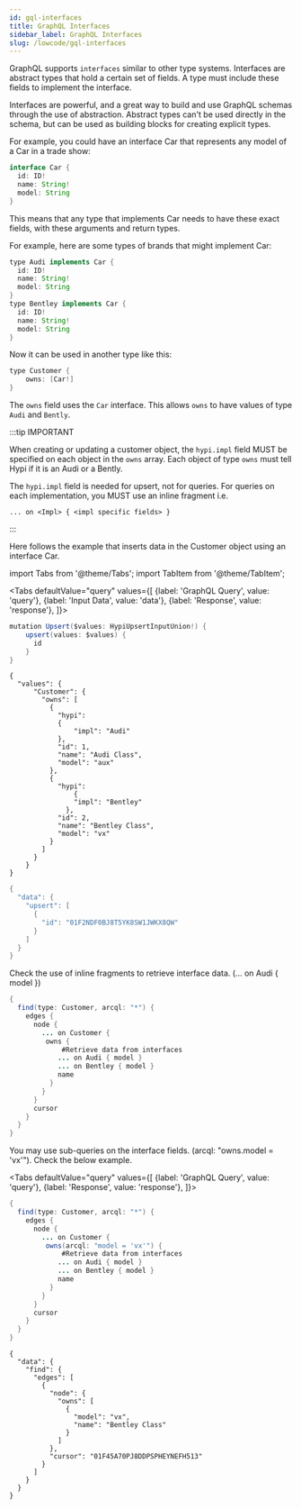 ```yaml
---
id: gql-interfaces
title: GraphQL Interfaces
sidebar_label: GraphQL Interfaces
slug: /lowcode/gql-interfaces
---
```


GraphQL supports `interfaces` similar to other type systems. Interfaces are abstract types that hold a certain set of fields. A type must include these fields to implement the interface.

Interfaces are powerful, and a great way to build and use GraphQL schemas through the use of abstraction. Abstract types can't be used directly in the schema, but can be used as building blocks for creating explicit types.

For example, you could have an interface Car that represents any model of a Car in a trade show:

```java
interface Car {
  id: ID!
  name: String!
  model: String
}
```

This means that any type that implements Car needs to have these exact fields, with these arguments and return types.

For example, here are some types of brands that might implement Car:
```java
type Audi implements Car {
  id: ID!
  name: String!
  model: String
}
type Bentley implements Car {
  id: ID!
  name: String!
  model: String
}
```
Now it can be used in another type like this:
```java
type Customer {
    owns: [Car!]
}
```
The `owns` field uses the `Car` interface. This allows `owns` to have values of type `Audi` and  `Bently`.

:::tip IMPORTANT

When creating or updating a customer object, the `hypi.impl` field MUST be specified on each object in the `owns` array.  Each object of type `owns` must tell Hypi if it is an Audi or a Bently. 

The `hypi.impl` field is needed for upsert, not for queries. For queries on each implementation, you MUST use an inline fragment i.e. 

`... on <Impl> { <impl specific fields> }`

:::

Here follows the example that inserts data in the Customer object using an interface Car.

import Tabs from '@theme/Tabs';
import TabItem from '@theme/TabItem';

<Tabs
  defaultValue="query"
  values={[
    {label: 'GraphQL Query', value: 'query'},
    {label: 'Input Data', value: 'data'},
    {label: 'Response', value: 'response'},
  ]}>
<TabItem value="query">

```java
mutation Upsert($values: HypiUpsertInputUnion!) {
    upsert(values: $values) {
      id
    }
}
```

</TabItem>
<TabItem value="data">

```
{
  "values": {
      "Customer": {
        "owns": [
          { 
            "hypi": 
            { 
                "impl": "Audi" 
            },
            "id": 1, 
            "name": "Audi Class", 
            "model": "aux" 
          },
          {
            "hypi": 
            	{ 
                "impl": "Bentley" 
              },
            "id": 2,
            "name": "Bentley Class",
            "model": "vx"
          }
        ]
      }
    }
}
```
</TabItem>
<TabItem value="response">

```java
{
  "data": {
    "upsert": [
      {
        "id": "01F2NDF0BJ8T5YK8SW1JWKX8QW"
      }
    ]
  }
}
```

</TabItem>
</Tabs>

Check the use of inline fragments to retrieve interface data. (... on Audi { model })

```java
{
  find(type: Customer, arcql: "*") {
    edges {
      node {
        ... on Customer {
         owns {
             #Retrieve data from interfaces
            ... on Audi { model }
            ... on Bentley { model }
            name
          }
        }
      }
      cursor
    }
  }
}
```
You may use sub-queries on the interface fields. (arcql: "owns.model = 'vx'").  Check the below example.

<Tabs
  defaultValue="query"
  values={[
    {label: 'GraphQL Query', value: 'query'},
     {label: 'Response', value: 'response'},
  ]}>
<TabItem value="query">

```java
{  
  find(type: Customer, arcql: "*") {  
    edges {  
      node {  
        ... on Customer {  
         owns(arcql: "model = 'vx'") {  
             #Retrieve data from interfaces  
            ... on Audi { model }  
            ... on Bentley { model }  
            name  
          }  
        }  
      }  
      cursor  
    }  
  }  
}
```

</TabItem>
<TabItem value="response">

```
{  
  "data": {  
    "find": {  
      "edges": [  
        {  
          "node": {  
            "owns": [  
              {  
                "model": "vx",  
                "name": "Bentley Class"  
              }  
            ]  
          },  
          "cursor": "01F45A70PJ8DDPSPHEYNEFH513"  
        }  
      ]  
    }  
  }  
}
```
</TabItem>
</Tabs>
